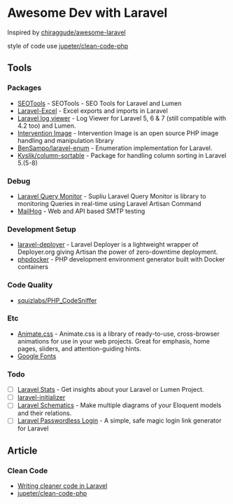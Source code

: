# Awesome Dev with Laravel
Inspired by [chiraggude/awesome-laravel](https://github.com/chiraggude/awesome-laravel)

style of code use [jupeter/clean-code-php](https://github.com/jupeter/clean-code-php)

## Tools

### Packages
- [SEOTools](https://github.com/artesaos/seotools) - SEOTools - SEO Tools for Laravel and Lumen
- [Laravel-Excel](https://github.com/Maatwebsite/Laravel-Excel) - Excel exports and imports in Laravel 
- [Laravel log viewer](https://github.com/rap2hpoutre/laravel-log-viewer) - Log Viewer for Laravel 5, 6 & 7 (still compatible with 4.2 too) and Lumen.
- [Intervention Image](http://image.intervention.io/) - Intervention Image is an open source PHP image handling and manipulation library
- [BenSampo/laravel-enum](https://github.com/BenSampo/laravel-enum) - Enumeration implementation for Laravel.
- [Kyslik/column-sortable](https://github.com/Kyslik/column-sortable) - Package for handling column sorting in Laravel 5.(5-8)

### Debug
- [Laravel Query Monitor](https://github.com/supliu/laravel-query-monitor) - Supliu Laravel Query Monitor is library to monitoring Queries in real-time using Laravel Artisan Command
- [MailHog](https://github.com/mailhog/MailHog) - Web and API based SMTP testing

### Development Setup
- [laravel-deployer](https://github.com/lorisleiva/laravel-deployer) - Laravel Deployer is a lightweight wrapper of Deployer.org giving Artisan the power of zero-downtime deployment.
- [phpdocker](https://phpdocker.io/generator) - PHP development environment generator built with Docker containers

### Code Quality
- [squizlabs/PHP_CodeSniffer](https://github.com/squizlabs/PHP_CodeSniffer)

### Etc
- [Animate.css](https://animate.style/) - Animate.css is a library of ready-to-use, cross-browser animations for use in your web projects. Great for emphasis, home pages, sliders, and attention-guiding hints.
- [Google Fonts](https://fonts.google.com/)

### Todo
- [ ] [Laravel Stats](https://github.com/stefanzweifel/laravel-stats) - Get insights about your Laravel or Lumen Project.
- [ ] [laravel-initializer](https://github.com/mad-web/laravel-initializer)
- [ ] [Laravel Schematics](https://github.com/mtolhuys/laravel-schematics) - Make multiple diagrams of your Eloquent models and their relations.
- [ ] [Laravel Passwordless Login](https://github.com/grosv/laravel-passwordless-login) - A simple, safe magic login link generator for Laravel

## Article
### Clean Code
- [Writing cleaner code in Laravel](https://sohambanerjee.me/2020/06/26/clean-code-laravel/)
- [jupeter/clean-code-php](https://github.com/jupeter/clean-code-php)
